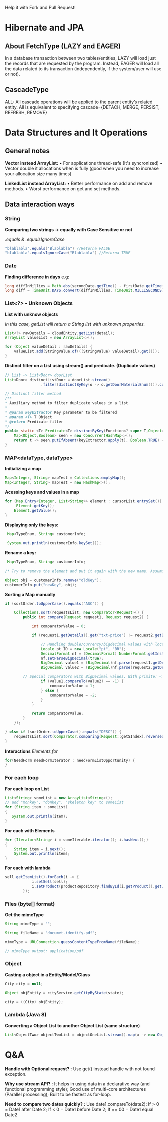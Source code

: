 
Help it with Fork and Pull Request!

# Hibernate and JPA

## About FetchType (LAZY and EAGER)
In a database transaction between two tables/entities, LAZY will load just the records that are requested by the program. Instead, EAGER will load all the data related to its transaction (independently, if the system/user will use or not).

## CascadeType
ALL: All cascade operations will be applied to the parent entity’s related entity. All is equivalent to specifying cascade={DETACH, MERGE, PERSIST, REFRESH, REMOVE}

# Data Structures and It Operations

## General notes
**Vector instead ArrayList:**
	• For applications thread-safe (It's syncronized)
	• Vector double it allocations  when is fully (good when you need to increase your allocation size many times)
	
**LinkedList instead ArrayList:**
	• Better performance on add and remove methods.
	• Worst performance on get and set methods.

## Data interaction ways

### String
**Comparing two strings -> equally with Case Sensitive or not**

_.equals & .equalsIgnoreCase_
```java
"blablabla".equals("Blablabla") //Retorna FALSE
"blablabla".equalsIgnoreCase("Blablabla") //Retorna TRUE
```

### Date
**Finding difference in days**
e.g:
```java
long diffInMillies = Math.abs(secondDate.getTime() - firstDate.getTime());
long diff = TimeUnit.DAYS.convert(diffInMillies, TimeUnit.MILLISECONDS);
```

### List<?> - Unknown Objects
**List with unknow objects**

_In this case, getList will return a String list with unknown properties._
```java
List<?> rawDetails = cloudEntity.getList(detail);
ArrayList valueList = new ArrayList<>();

for (Object valueDetail : rawDetails) {
    valueList.add(StringValue.of(((StringValue) valueDetail).get()));
}
```
**Distinct filter on a List using stream() and predicate. (Duplicate values)**
```java
// List -> List<Door> doorList
List<Door> distinctListDoor = doorList.stream()
                .filter(distinctByKey(o -> o.getDoorMaterialEnum())).collect(Collectors.toList());
		
// Distinct filter method
/**
* Auxiliary method to filter duplicate values in a list.
*
* @param keyExtractor Key parameter to be filtered
* @param <T> T Object
* @return Predicate filter
*/
public static <T> Predicate<T> distinctByKey(Function<? super T,Object> keyExtractor) {
	Map<Object,Boolean> seen = new ConcurrentHashMap<>();
	return t -> seen.putIfAbsent(keyExtractor.apply(t), Boolean.TRUE) == null;
}
```


### MAP<dataType, dataType>

**Initializing a map**
```java
Map<Integer, String> mapTest = Collections.emptyMap();
Map<Integer, String> mapTest = new HashMap<>();
```

**Acessing keys and values in a map**
```java
for (Map.Entry<Integer, List<String>> element : cursorList.entrySet()) {
     Element.getKey();
	Element.getValue();
}
```

**Displaying only the keys:**
```java
 Map<TypeEnum, String> customerInfo;
 
 System.out.println(customerInfo.keySet());
```

**Rename a key:**
```java
 Map<TypeEnum, String> customerInfo;
 
/* Try to remove the element and put it again with the new name. Assuming the keys in your map are String, it could be // achieved that way: */

Object obj = customerInfo.remove("oldKey");
customerInfo.put("newKey", obj);
```


**Sorting a Map manually**
```java
if (sortOrder.toUpperCase().equals("ASC")) {

    Collections.sort(requestsList, new Comparator<Request>() {
        public int compare(Request request1, Request request2) {

            int comparatorValue = 0;

            if (request1.getDetails().get("txt-price") != request2.getDetails().get("txt-price")) {

                // Handling double/currency/bigdecimal values with local
                Locale pt_ID = new Locale("pt", "BR");
                DecimalFormat nf = (DecimalFormat) NumberFormat.getInstance(pt_ID);
                nf.setParseBigDecimal(true);
                BigDecimal value1 = (BigDecimal)nf.parse(request1.getDetails().get("txt-price").get(0), new ParsePosition(0));
                BigDecimal value2 = (BigDecimal)nf.parse(request2.getDetails().get("txt-price").get(0), new ParsePosition(0));

		// Special comparators with BigDecimal values. With primite: < > <= >= ==
                if (value1.compareTo(value2) == -1) {
                    comparatorValue = 1;
                } else {
                    comparatorValue = -2;
                }
            }

            return comparatorValue;
        }
    });

} else if (sortOrder.toUpperCase().equals("DESC")) {
    requestsList.sort(Comparator.comparing(Request::getSIndex).reversed());
}
```

**Interactions**
_Elements for_
```java
for(NeedForm needFormIterator : needFormListOpportunity) {
}
```
### For each loop

**For each loop on List**

```java
List<String> someList = new ArrayList<String>();
// add "monkey", "donkey", "skeleton key" to someList
for (String item : someList) 
{
   System.out.println(item);
}
```

**For each with Elements**
```java
for (Iterator<String> i = someIterable.iterator(); i.hasNext();) 
{
	String item = i.next();
	System.out.println(item);
}
```

**For each with lambda**
```java
sell.getItemList().forEach(i -> {
            i.setSell(sell);
            i.setProduct(productRepository.findById(i.getProduct().getId()).get());
        });
```

### Files (byte[] format)
**Get the mimeType**
```java
String mimeType = "";

String fileName = "documet-identify.pdf";

mimeType = URLConnection.guessContentTypeFromName(fileName);

// mimeType output: application/pdf
```

### Object
**Casting a object in a Entity/Model/Class**
```java
City city = null;

Object objEntity = cityService.getCityByState(state);

city = ((City) objEntity);
```

### Lambda (Java 8)
**Converting a Object List to another Object List (same structure)**
```java
List<ObjectTwo> objectTwoList = objectOneList.stream().map(x -> new ObjectTwo(x)).collect(Collectors.toList());
```

# Q&A

**Handle with Optional<T> request? :** Use get() instead handle with not found exception.
	
**Why use stream API? :** It helps in using data in a declarative way (and functional programming style); Good use of multi-core architectures (Parallel processing); Built to be fastest as for-loop.

**Need to compare two dates quickly? :** Use date1.compareTo(date2): If > 0 = Date1 after Date 2; If < 0 = Date1 before Date 2; If == 00 = Date1 equal Date2 
